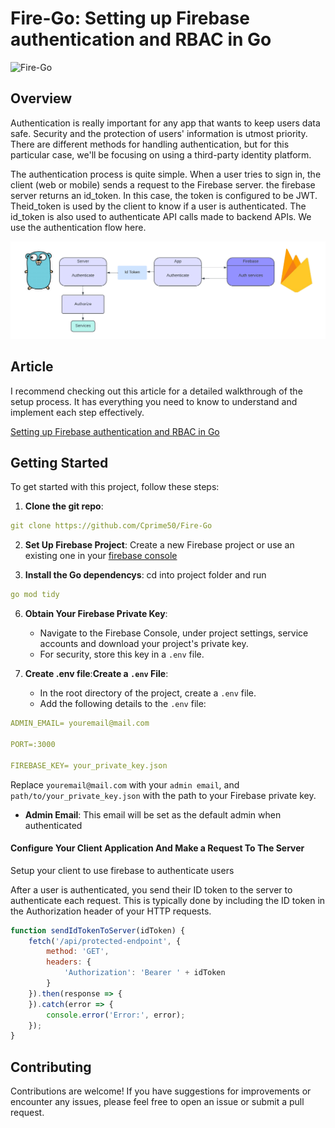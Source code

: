 # Fire-Go: Setting up Firebase authentication and RBAC in Go

![Fire-Go](fire-go.png)

## Overview

Authentication is really important for any app that wants to keep users data safe. Security and the protection of users' information is utmost priority. There are different methods for handling authentication, but for this particular case, we'll be focusing  on using a third-party identity platform.


The authentication process is quite simple. When a user tries to sign in, the client (web or mobile) sends a request to the Firebase server. the firebase server returns an id_token. In this case, the token is configured to be JWT. Theid_token is used by the client to know if a user is authenticated. The id_token is also used to authenticate API calls made to backend APIs. We use the authentication flow here.

![authentication flow](flow.png)

## Article
I recommend checking out this article for a detailed walkthrough of the setup process. It has everything you need to know to understand and implement each step effectively.

[Setting up Firebase authentication and RBAC in Go](https://medium.com/@charlesdpj78/building-simple-modern-go-apps-kiss-pattern-with-go-firebase-sqlite-3b6803ddcba4)





## Getting Started

To get started with this project, follow these steps:

1. **Clone the git repo**: 
``` yaml
git clone https://github.com/Cprime50/Fire-Go
```

2. **Set Up Firebase Project**: Create a new Firebase project or use an existing one in your [firebase console](https://console.firebase.google.com)

3. **Install the Go dependencys**: cd into project folder and run
```yaml
go mod tidy
```


6. **Obtain Your Firebase Private Key**:
   - Navigate to the Firebase Console, under project settings, service accounts and download your project's private key.
   - For security, store this key in a `.env` file.

7. **Create .env file**:**Create a `.env` File**:
   - In the root directory of the project, create a `.env` file.
   - Add the following details to the `.env` file:

``` yaml
ADMIN_EMAIL= youremail@mail.com

PORT=:3000

FIREBASE_KEY= your_private_key.json
```

Replace `youremail@mail.com` with your `admin email`, and `path/to/your_private_key.json` with the path to your Firebase private key.

- **Admin Email**: This email will be set as the default admin when authenticated

#### Configure Your Client Application And Make a Request To The Server
Setup your client to use firebase to authenticate users

After a user is authenticated, you send their ID token to the server to authenticate each request. This is typically done by including the ID token in the Authorization header of your HTTP requests.

``` javascript
function sendIdTokenToServer(idToken) {
    fetch('/api/protected-endpoint', {
        method: 'GET',
        headers: {
            'Authorization': 'Bearer ' + idToken
        }
    }).then(response => {
    }).catch(error => {
        console.error('Error:', error);
    });
}
```


## Contributing

Contributions are welcome! If you have suggestions for improvements or encounter any issues, please feel free to open an issue or submit a pull request.
